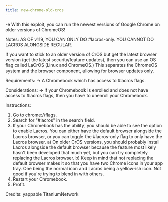 ```yaml
---
title: new-chrome-old-cros
---
```


-e 
With this exploit, you can run the newest versions of Google Chrome on older versions of ChromeOS!

Notes:
AS OF v119, YOU CAN ONLY DO #lacros-only. YOU CANNOT DO LACROS ALONGSIDE REGULAR.

If you want to stick to an older version of CrOS but get the latest browser version (get the latest security/feature updates), then you can use an OS flag called LaCrOS (Linux and ChromeOS.) 
This separates the ChromeOS system and the browser component, allowing for browser updates only.

Requirements:
-> A Chromebook which has access to #lacros flags.

Considerations:
-> If your Chromebook is enrolled and does not have access to #lacros flags, then you have to unenroll your Chromebook.

Instructions:
1. Go to chrome://flags.
2. Search for "#lacros" in the search field.
3. If your Chromebook has the ability, you should be able to see the option to enable Lacros. 
   You can either have the default browser alongside the Lacros browser, or you can toggle the #lacros-only flag to only have the Lacros browser.
 a) On older CrOS versions, you should probably install Lacros alongside the default browser because the feature most likely hasn't been developed that much yet, 
    but you can try completely replacing the Lacros browser.
 b) Keep in mind that not replacing the default browser makes it so that you have two Chrome icons in your app tray. One being the normal icon and Lacros being a yellow-ish icon. 
    Not good if you're trying to blend in with others.
4. Restart your Chromebook.
5. Profit.

Credits:
yappable
TitaniumNetwork
